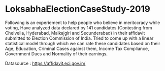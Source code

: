 # LoksabhaElectionCaseStudy-2019

Following is an experiement to help people who believe in meritocracy while voting, Have analyzed data declared by 141 candidates (Contesting from Chelvella, Hyderabad, Malkajgiri and Secunderabad) in their affidavit submitted to Election Commission of India. Tried to come up with a linear statistical model through which we can rate these candidates based on their Age, Education, Criminal Cases against them, Income Tax Compliance, Government Dues and Normality of their earnings. 

Datasource : https://affidavit.eci.gov.in/
